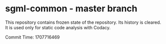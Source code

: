 # sgml-common - master branch

This repository contains frozen state of the repository.
Its history is cleared. It is used only for static code
analysis with Codacy.

Commit Time: 1707716469